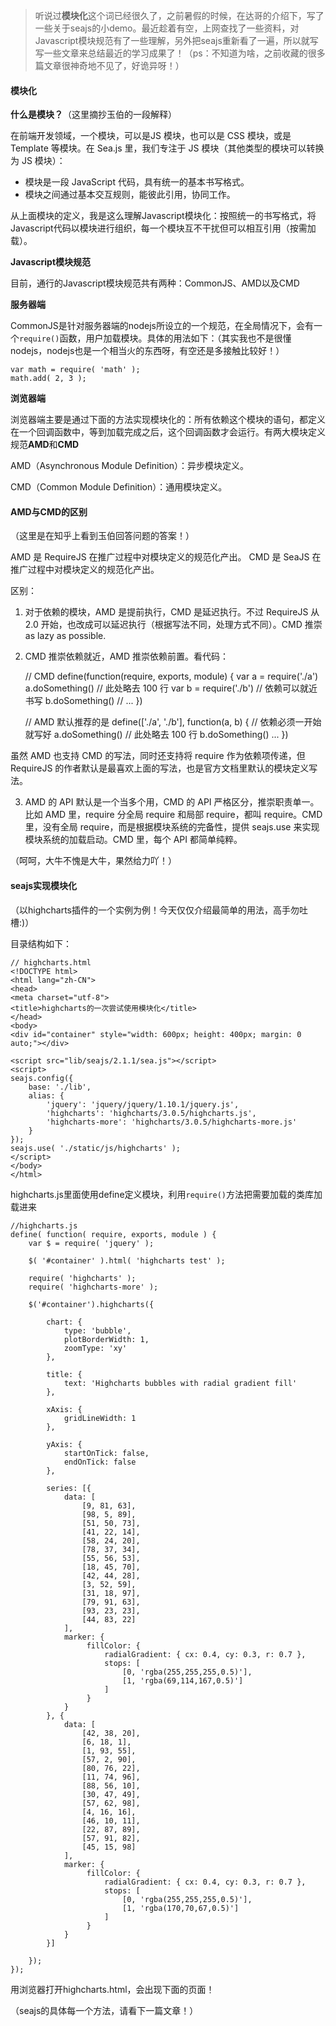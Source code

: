 > 听说过**模块化**这个词已经很久了，之前暑假的时候，在达哥的介绍下，写了一些关于seajs的小demo。最近趁着有空，上网查找了一些资料，对Javascript模块规范有了一些理解，另外把seajs重新看了一遍，所以就写写一些文章来总结最近的学习成果了！（ps：不知道为啥，之前收藏的很多篇文章很神奇地不见了，好诡异呀！）

#### 模块化 ####
**什么是模块？**（这里摘抄玉伯的一段解释）

在前端开发领域，一个模块，可以是JS 模块，也可以是 CSS 模块，或是 Template 等模块。在 Sea.js 里，我们专注于 JS 模块（其他类型的模块可以转换为 JS 模块）：

- 模块是一段 JavaScript 代码，具有统一的基本书写格式。
- 模块之间通过基本交互规则，能彼此引用，协同工作。


从上面模块的定义，我是这么理解Javascript模块化：按照统一的书写格式，将Javascript代码以模块进行组织，每一个模块互不干扰但可以相互引用（按需加载）。

**Javascript模块规范**

目前，通行的Javascript模块规范共有两种：CommonJS、AMD以及CMD


**服务器端**

CommonJS是针对服务器端的nodejs所设立的一个规范，在全局情况下，会有一个`require()`函数，用户加载模块。具体的用法如下：（其实我也不是很懂nodejs，nodejs也是一个相当火的东西呀，有空还是多接触比较好！）

    var math = require( 'math' );
	math.add( 2, 3 );

**浏览器端**

浏览器端主要是通过下面的方法实现模块化的：所有依赖这个模块的语句，都定义在一个回调函数中，等到加载完成之后，这个回调函数才会运行。有两大模块定义规范**AMD**和**CMD**

AMD（Asynchronous Module Definition）：异步模块定义。

CMD（Common Module Definition）：通用模块定义。

#### AMD与CMD的区别 ####
（这里是在知乎上看到玉伯回答问题的答案！）

AMD 是 RequireJS 在推广过程中对模块定义的规范化产出。
CMD 是 SeaJS 在推广过程中对模块定义的规范化产出。

区别：

1. 对于依赖的模块，AMD 是提前执行，CMD 是延迟执行。不过 RequireJS 从 2.0 开始，也改成可以延迟执行（根据写法不同，处理方式不同）。CMD 推崇 as lazy as possible.

2. CMD 推崇依赖就近，AMD 推崇依赖前置。看代码：

	// CMD
	define(function(require, exports, module) {
		var a = require('./a')
		a.doSomething()
		// 此处略去 100 行
		var b = require('./b') // 依赖可以就近书写
		b.doSomething()
		// ... 
	})

	// AMD 默认推荐的是
	define(['./a', './b'], function(a, b) { // 依赖必须一开始就写好
		a.doSomething()
		// 此处略去 100 行
		b.doSomething()
		...
	}) 

虽然 AMD 也支持 CMD 的写法，同时还支持将 require 作为依赖项传递，但 RequireJS 的作者默认是最喜欢上面的写法，也是官方文档里默认的模块定义写法。


3. AMD 的 API 默认是一个当多个用，CMD 的 API 严格区分，推崇职责单一。比如 AMD 里，require 分全局 require 和局部 require，都叫 require。CMD 里，没有全局 require，而是根据模块系统的完备性，提供 seajs.use 来实现模块系统的加载启动。CMD 里，每个 API 都简单纯粹。

（呵呵，大牛不愧是大牛，果然给力吖！）

#### seajs实现模块化 ####
（以highcharts插件的一个实例为例！今天仅仅介绍最简单的用法，高手勿吐槽:)）

目录结构如下：



	// highcharts.html
	<!DOCTYPE html>
	<html lang="zh-CN">
	<head>
	<meta charset="utf-8">
	<title>highcharts的一次尝试使用模块化</title>
	</head>
	<body>
	<div id="container" style="width: 600px; height: 400px; margin: 0 auto;"></div>
	
	<script src="lib/seajs/2.1.1/sea.js"></script>
	<script>
	seajs.config({
		base: './lib',
		alias: {
			'jquery': 'jquery/jquery/1.10.1/jquery.js',
			'highcharts': 'highcharts/3.0.5/highcharts.js',
			'highcharts-more': 'highcharts/3.0.5/highcharts-more.js'
		}
	});
	seajs.use( './static/js/highcharts' );
	</script>
	</body>
	</html>

highcharts.js里面使用define定义模块，利用`require()`方法把需要加载的类库加载进来

	//highcharts.js
	define( function( require, exports, module ) {
		var $ = require( 'jquery' );
	
		$( '#container' ).html( 'highcharts test' );
	
		require( 'highcharts' );
		require( 'highcharts-more' );
	
		$('#container').highcharts({
	
	        chart: {
	            type: 'bubble',
	            plotBorderWidth: 1,
	            zoomType: 'xy'
	        },
	
	        title: {
	            text: 'Highcharts bubbles with radial gradient fill'
	        },
	
	        xAxis: {
	            gridLineWidth: 1
	        },
	
	        yAxis: {
	            startOnTick: false,
	            endOnTick: false
	        },
	
	        series: [{
	            data: [
	                [9, 81, 63],
	                [98, 5, 89],
	                [51, 50, 73],
	                [41, 22, 14],
	                [58, 24, 20],
	                [78, 37, 34],
	                [55, 56, 53],
	                [18, 45, 70],
	                [42, 44, 28],
	                [3, 52, 59],
	                [31, 18, 97],
	                [79, 91, 63],
	                [93, 23, 23],
	                [44, 83, 22]
	            ],
	            marker: {
	                 fillColor: {
	                     radialGradient: { cx: 0.4, cy: 0.3, r: 0.7 },
	                     stops: [
	                         [0, 'rgba(255,255,255,0.5)'],
	                         [1, 'rgba(69,114,167,0.5)']
	                     ]
	                 }
	            }
	        }, {
	            data: [
	                [42, 38, 20],
	                [6, 18, 1],
	                [1, 93, 55],
	                [57, 2, 90],
	                [80, 76, 22],
	                [11, 74, 96],
	                [88, 56, 10],
	                [30, 47, 49],
	                [57, 62, 98],
	                [4, 16, 16],
	                [46, 10, 11],
	                [22, 87, 89],
	                [57, 91, 82],
	                [45, 15, 98]
	            ],
	            marker: {
	                 fillColor: {
	                     radialGradient: { cx: 0.4, cy: 0.3, r: 0.7 },
	                     stops: [
	                         [0, 'rgba(255,255,255,0.5)'],
	                         [1, 'rgba(170,70,67,0.5)']
	                     ]
	                 }
	            }
	        }]
	
	    });
	});


用浏览器打开highcharts.html，会出现下面的页面！



（seajs的具体每一个方法，请看下一篇文章！）
